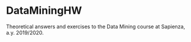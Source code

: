 # DataMiningHW
Theoretical answers and exercises to the Data Mining course at Sapienza, a.y. 2019/2020.
